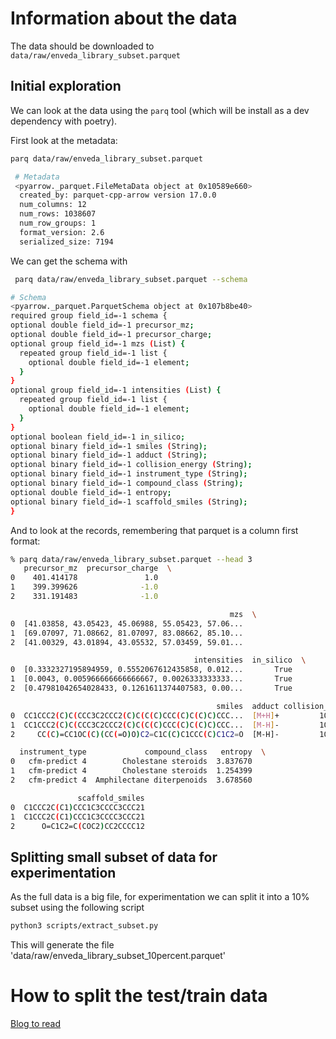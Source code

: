 # Information about the data

The data should be downloaded to `data/raw/enveda_library_subset.parquet`

## Initial exploration
We can look at the data using the `parq` tool (which will be install as a dev dependency with poetry).

First look at the metadata:
```bash
parq data/raw/enveda_library_subset.parquet

 # Metadata
 <pyarrow._parquet.FileMetaData object at 0x10589e660>
  created_by: parquet-cpp-arrow version 17.0.0
  num_columns: 12
  num_rows: 1038607
  num_row_groups: 1
  format_version: 2.6
  serialized_size: 7194
  ```
We can get the schema with

  ```bash
   parq data/raw/enveda_library_subset.parquet --schema

 # Schema
 <pyarrow._parquet.ParquetSchema object at 0x107b8be40>
required group field_id=-1 schema {
  optional double field_id=-1 precursor_mz;
  optional double field_id=-1 precursor_charge;
  optional group field_id=-1 mzs (List) {
    repeated group field_id=-1 list {
      optional double field_id=-1 element;
    }
  }
  optional group field_id=-1 intensities (List) {
    repeated group field_id=-1 list {
      optional double field_id=-1 element;
    }
  }
  optional boolean field_id=-1 in_silico;
  optional binary field_id=-1 smiles (String);
  optional binary field_id=-1 adduct (String);
  optional binary field_id=-1 collision_energy (String);
  optional binary field_id=-1 instrument_type (String);
  optional binary field_id=-1 compound_class (String);
  optional double field_id=-1 entropy;
  optional binary field_id=-1 scaffold_smiles (String);
}
```

And to look at the records, remembering that parquet is a column first format:

```bash
% parq data/raw/enveda_library_subset.parquet --head 3
   precursor_mz  precursor_charge  \
0    401.414178               1.0
1    399.399626              -1.0
2    331.191483              -1.0

                                                 mzs  \
0  [41.03858, 43.05423, 45.06988, 55.05423, 57.06...
1  [69.07097, 71.08662, 81.07097, 83.08662, 85.10...
2  [41.00329, 43.01894, 43.05532, 57.03459, 59.01...

                                         intensities  in_silico  \
0  [0.3332327195894959, 0.5552067612435858, 0.012...       True
1  [0.0043, 0.005966666666666667, 0.0026333333333...       True
2  [0.47981042654028433, 0.1261611374407583, 0.00...       True

                                              smiles  adduct collision_energy  \
0  CC1CCC2(C)C(CCC3C2CCC2(C)C(C(C)CCC(C)C(C)C)CCC...  [M+H]+         10-20-40
1  CC1CCC2(C)C(CCC3C2CCC2(C)C(C(C)CCC(C)C(C)C)CCC...  [M-H]-         10-20-40
2     CC(C)=CC1OC(C)(CC(=O)O)C2=C1C(C)C1CCC(C)C1C2=O  [M-H]-         10-20-40

  instrument_type             compound_class   entropy  \
0   cfm-predict 4        Cholestane steroids  3.837670
1   cfm-predict 4        Cholestane steroids  1.254399
2   cfm-predict 4  Amphilectane diterpenoids  3.678560

               scaffold_smiles
0  C1CCC2C(C1)CCC1C3CCCC3CCC21
1  C1CCC2C(C1)CCC1C3CCCC3CCC21
2      O=C1C2=C(COC2)CC2CCCC12
```


## Splitting small subset of data for experimentation

As the full data is a big file, for experimentation we can split it into a 10% subset using the following script

```bash
python3 scripts/extract_subset.py
```

This will generate the file 'data/raw/enveda_library_subset_10percent.parquet'

# How to split the test/train data

[Blog to read](https://practicalcheminformatics.blogspot.com/2023/06/getting-real-with-molecular-property.html)
